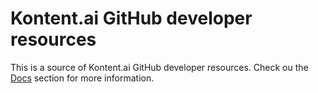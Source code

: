 # Kontent.ai GitHub developer resources

This is a source of Kontent.ai GitHub developer resources. Check ou the [Docs](./docs) section for more information.
